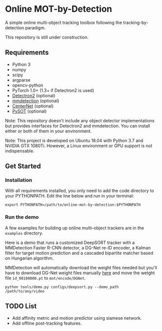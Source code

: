 # Online MOT-by-Detection
A simple online multi-object tracking toolbox following the tracking-by-detection paradigm.


This repository is still under construction.

## Requirements
* Python 3
* numpy
* scipy
* argparse
* opencv-python
* PyTorch 1.0+ (1.3+ if Detectron2 is used)
* [Detectron2](https://github.com/facebookresearch/detectron2) (optional)
* [mmdetection](https://github.com/open-mmlab/mmdetection) (optional)
* [CenterNet](https://github.com/xingyizhou/CenterNet) (optional)
* [PySOT](https://github.com/STVIR/pysot) (optional)

Note: This repository doesn't include any object detector implementations but provides interfaces for Detectron2 and mmdetection.
You can install either or both of them in your environment.

Note: This project is developed on Ubuntu 18.04 with Python 3.7 and NVIDIA GTX 1080Ti. 
However, a Linux environment or GPU support is not indispensable.

## Get Started
### Installation
With all requirements installed, you only need to add the code directory to your PYTHONPATH. 
Edit the line below and run in your terminal:
```
export PYTHONPATH=/path/to/online-mot-by-detection:$PYTHONPATH
```
### Run the demo
A few examples for building up online multi-object trackers are in the `examples` directory.

Here is a demo that runs a customized DeepSORT tracker with a MMDetection Faster R-CNN detector, a DG-Net re-ID encoder, a Kalman filter for target motion prediction and a cascaded bipartite matcher based on Hungarian algorithm.

MMDetection will automatically download the weight files needed but you'll have to download DG-Net weight files manually [here](https://drive.google.com/file/d/1L2jQ_TV5JmH-64JxruZW1beYzmvEV1J4/view?usp=sharing) and move the wetght file `id_00100000.pt` to `mot/encode/DGNet`.
```
python tools/demo.py configs/deepsort.py --demo_path /path/to/any/video
```

## TODO List
* Add affinity metric and motion predictor using siamese network.
* Add offline post-tracking features.

